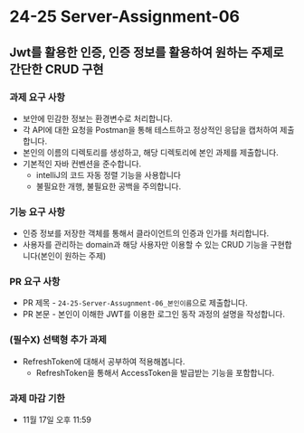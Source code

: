 # 24-25 Server-Assignment-06

## Jwt를 활용한 인증, 인증 정보를 활용하여 원하는 주제로 간단한 CRUD 구현

### 과제 요구 사항
- 보안에 민감한 정보는 환경변수로 처리합니다.
- 각 API에 대한 요청을 Postman을 통해 테스트하고 정상적인 응답을 캡처하여 제출합니다.
- 본인의 이름의 디렉토리를 생성하고, 해당 디렉토리에 본인 과제를 제출합니다.
- 기본적인 자바 컨벤션을 준수합니다.
  - intelliJ의 코드 자동 정렬 기능을 사용합니다
  - 불필요한 개행, 불필요한 공백을 주의합니다.

### 기능 요구 사항
- 인증 정보를 저장한 객체를 통해서 클라이언트의 인증과 인가를 처리합니다.
- 사용자를 관리하는 domain과 해당 사용자만 이용할 수 있는 CRUD 기능을 구현합니다(본인이 원하는 주제)

### PR 요구 사항
- PR 제목 - `24-25-Server-Assugnment-06_본인이름`으로 제출합니다.
- PR 본문 - 본인이 이해한 JWT를 이용한 로그인 동작 과정의 설명을 작성합니다.

### (필수X) 선택형 추가 과제
- RefreshToken에 대해서 공부하여 적용해봅니다.
  - RefreshToken을 통해서 AccessToken을 발급받는 기능을 포함합니다.  

### 과제 마감 기한
- 11월 17일 오후 11:59
